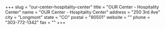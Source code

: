 +++
slug = "our-center-hospitality-center"
title = "OUR Center - Hospitality Center"
name = "OUR Center - Hospitality Center"
address = "250 3rd Ave"
city = "Longmont"
state = "CO"
postal = "80501"
website = ""
phone = "303-772-1342"
fax = ""
+++
